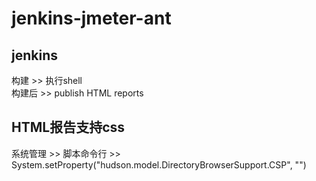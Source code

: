 # jenkins-jmeter-ant
## jenkins
构建 >> 执行shell  
构建后 >> publish HTML reports  
## HTML报告支持css
系统管理 >> 脚本命令行 >> System.setProperty("hudson.model.DirectoryBrowserSupport.CSP", "")
